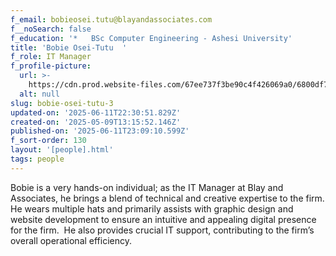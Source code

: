 ```yaml
---
f_email: bobieosei.tutu@blayandassociates.com
f__noSearch: false
f_education: '*   BSc Computer Engineering - Ashesi University'
title: 'Bobie Osei-Tutu  '
f_role: IT Manager
f_profile-picture:
  url: >-
    https://cdn.prod.website-files.com/67ee737f3be90c4f426069a0/6800df74d6d06737e1e9c9ea_Rectangle%201-11.avif
  alt: null
slug: bobie-osei-tutu-3
updated-on: '2025-06-11T22:30:51.829Z'
created-on: '2025-05-09T13:15:52.146Z'
published-on: '2025-06-11T23:09:10.599Z'
f_sort-order: 130
layout: '[people].html'
tags: people
---
```


Bobie is a very hands-on individual; as the IT Manager at Blay and Associates, he brings a blend of technical and creative expertise to the firm. He wears multiple hats and primarily assists with graphic design and website development to ensure an intuitive and appealing digital presence for the firm.  He also provides crucial IT support, contributing to the firm’s overall operational efficiency.

‍
